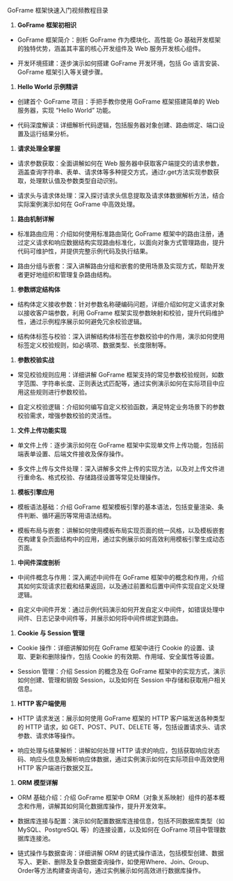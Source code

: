 GoFrame 框架快速入门视频教程目录

1. **GoFrame 框架初相识**

- GoFrame 框架简介：剖析 GoFrame 作为模块化、高性能 Go 基础开发框架的独特优势，涵盖其丰富的核心开发组件及 Web 服务开发核心组件。

- 开发环境搭建：逐步演示如何搭建 GoFrame 开发环境，包括 Go 语言安装、GoFrame 框架引入等关键步骤。

1. **Hello World 示例精讲**

- 创建首个 GoFrame 项目：手把手教你使用 GoFrame 框架搭建简单的 Web 服务器，实现 “Hello World” 功能。

- 代码深度解读：详细解析代码逻辑，包括服务器对象创建、路由绑定、端口设置及运行结果分析。

1. **请求处理全掌握**

- 请求参数获取：全面讲解如何在 Web 服务器中获取客户端提交的请求参数，涵盖查询字符串、表单、请求体等多种提交方式，通过r.get方法实现参数获取，处理默认值及参数类型自动识别。

- 请求头与请求体处理：深入探讨请求头信息提取及请求体数据解析方法，结合实际案例演示如何在 GoFrame 中高效处理。

1. **路由机制详解**

- 标准路由应用：介绍如何使用标准路由简化 GoFrame 框架中的路由注册，通过定义请求和响应数据结构实现路由标准化，以面向对象方式管理路由，提升代码可维护性，并提供完整示例代码及执行结果。

- 路由分组与嵌套：深入讲解路由分组和嵌套的使用场景及实现方式，帮助开发者更好地组织和管理复杂路由结构。

1. **参数绑定结构体**

- 结构体定义接收参数：针对参数名称硬编码问题，详细介绍如何定义请求对象以接收客户端参数，利用 GoFrame 框架实现参数映射和校验，提升代码维护性，通过示例程序展示如何避免冗余校验逻辑。

- 结构体标签与校验：深入讲解结构体标签在参数校验中的作用，演示如何使用标签定义校验规则，如必填项、数据类型、长度限制等。

1. **参数校验实战**

- 常见校验规则应用：详细讲解 GoFrame 框架支持的常见参数校验规则，如数字范围、字符串长度、正则表达式匹配等，通过实例演示如何在实际项目中应用这些规则进行参数校验。

- 自定义校验逻辑：介绍如何编写自定义校验函数，满足特定业务场景下的参数校验需求，增强参数校验的灵活性。

1. **文件上传功能实现**

- 单文件上传：逐步演示如何在 GoFrame 框架中实现单文件上传功能，包括前端表单设置、后端文件接收及保存操作。

- 多文件上传与文件处理：深入讲解多文件上传的实现方法，以及对上传文件进行重命名、格式校验、存储路径设置等常见处理操作。

1. **模板引擎应用**

- 模板语法基础：介绍 GoFrame 框架模板引擎的基本语法，包括变量渲染、条件判断、循环遍历等常用语法结构。

- 模板布局与嵌套：讲解如何使用模板布局实现页面的统一风格，以及模板嵌套在构建复杂页面结构中的应用，通过实例展示如何高效利用模板引擎生成动态页面。

1. **中间件深度剖析**

- 中间件概念与作用：深入阐述中间件在 GoFrame 框架中的概念和作用，介绍其如何实现请求拦截和结果返回，以及通过前置和后置中间件实现自定义处理逻辑。

- 自定义中间件开发：通过示例代码演示如何开发自定义中间件，如错误处理中间件、日志记录中间件等，并展示如何将中间件绑定到路由。

1. **Cookie 与 Session 管理**

- Cookie 操作：详细讲解如何在 GoFrame 框架中进行 Cookie 的设置、读取、更新和删除操作，包括 Cookie 的有效期、作用域、安全属性等设置。

- Session 管理：介绍 Session 的概念及在 GoFrame 框架中的实现方式，演示如何创建、管理和销毁 Session，以及如何在 Session 中存储和获取用户相关信息。

1. **HTTP 客户端使用**

- HTTP 请求发送：展示如何使用 GoFrame 框架的 HTTP 客户端发送各种类型的 HTTP 请求，如 GET、POST、PUT、DELETE 等，包括设置请求头、请求参数、请求体等操作。

- 响应处理与结果解析：讲解如何处理 HTTP 请求的响应，包括获取响应状态码、响应头信息及解析响应体数据，通过实例演示如何在实际项目中高效使用 HTTP 客户端进行数据交互。

1. **ORM 模型详解**

- ORM 基础介绍：介绍 GoFrame 框架中 ORM（对象关系映射）组件的基本概念和作用，讲解其如何简化数据库操作，提升开发效率。

- 数据库连接与配置：演示如何配置数据库连接信息，包括不同数据库类型（如 MySQL、PostgreSQL 等）的连接设置，以及如何在 GoFrame 项目中管理数据库连接池。

- 链式操作与数据查询：详细讲解 ORM 的链式操作语法，包括模型创建、数据写入、更新、删除及复杂数据查询操作，如使用Where、Join、Group、Order等方法构建查询语句，通过实例展示如何高效进行数据库操作。




